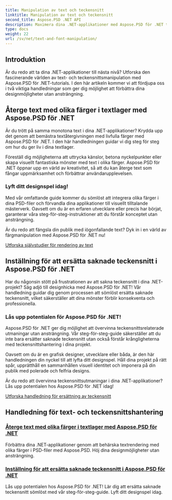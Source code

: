 ```yaml
---
title: Manipulation av text och teckensnitt
linktitle: Manipulation av text och teckensnitt
second_title: Aspose.PSD .NET API
description: Maximera dina .NET-applikationer med Aspose.PSD för .NET tutorials! Lär dig att återge text i livfulla färger och byt ut saknade teckensnitt utan problem.
type: docs
weight: 22
url: /sv/net/text-and-font-manipulation/
---
```


## Introduktion

Är du redo att ta dina .NET-applikationer till nästa nivå? Utforska den fascinerande världen av text- och teckensnittsmanipulation med Aspose.PSD för .NET-tutorials. I den här artikeln kommer vi att fördjupa oss i två viktiga handledningar som ger dig möjlighet att förbättra dina designmöjligheter utan ansträngning.

## Återge text med olika färger i textlager med Aspose.PSD för .NET

Är du trött på samma monotona text i dina .NET-applikationer? Krydda upp det genom att bemästra textåtergivningen med livfulla färger med Aspose.PSD för .NET. I den här handledningen guidar vi dig steg för steg om hur du ger liv i dina textlager.

Föreställ dig möjligheterna att uttrycka känslor, betona nyckelpunkter eller skapa visuellt fantastiska mönster med text i olika färger. Aspose.PSD för .NET öppnar upp en värld av kreativitet, så att du kan återge text som fångar uppmärksamhet och förbättrar användarupplevelsen.

### Lyft ditt designspel idag!

Med vår omfattande guide kommer du sömlöst att integrera olika färger i dina PSD-filer och förvandla dina applikationer till visuellt tilltalande mästerverk. Oavsett om du är en erfaren utvecklare eller precis har börjat, garanterar våra steg-för-steg-instruktioner att du förstår konceptet utan ansträngning.

Är du redo att fängsla din publik med iögonfallande text? Dyk in i en värld av färgmanipulation med Aspose.PSD för .NET nu!

[Utforska självstudier för rendering av text](./render-text-different-colors/)

## Inställning för att ersätta saknade teckensnitt i Aspose.PSD för .NET

Har du någonsin stött på frustrationen av att sakna teckensnitt i dina .NET-projekt? Säg adjö till designhicka med Aspose.PSD för .NET! Vår handledning guidar dig genom processen att sömlöst ersätta saknade teckensnitt, vilket säkerställer att dina mönster förblir konsekventa och professionella.

### Lås upp potentialen för Aspose.PSD för .NET!

Aspose.PSD för .NET ger dig möjlighet att övervinna teckensnittsrelaterade utmaningar utan ansträngning. Vår steg-för-steg-guide säkerställer att du inte bara ersätter saknade teckensnitt utan också förstår krångligheterna med teckensnittshantering i dina projekt.

Oavsett om du är en grafisk designer, utvecklare eller båda, är den här handledningen din nyckel till att lyfta ditt designspel. Håll dina projekt på rätt spår, upprätthåll en sammanhållen visuell identitet och imponera på din publik med polerade och felfria designs.

Är du redo att övervinna teckensnittsutmaningar i dina .NET-applikationer? Lås upp potentialen hos Aspose.PSD för .NET idag!

[Utforska handledning för ersättning av teckensnitt](./replace-missing-fonts/)

## Handledning för text- och teckensnittshantering
### [Återge text med olika färger i textlager med Aspose.PSD för .NET](./render-text-different-colors/)
Förbättra dina .NET-applikationer genom att behärska textrendering med olika färger i PSD-filer med Aspose.PSD. Höj dina designmöjligheter utan ansträngning.
### [Inställning för att ersätta saknade teckensnitt i Aspose.PSD för .NET](./replace-missing-fonts/)
Lås upp potentialen hos Aspose.PSD för .NET! Lär dig att ersätta saknade teckensnitt sömlöst med vår steg-för-steg-guide. Lyft ditt designspel idag.